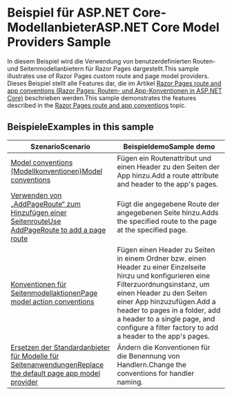 # <a name="aspnet-core-model-providers-sample"></a><span data-ttu-id="3f173-101">Beispiel für ASP.NET Core-Modellanbieter</span><span class="sxs-lookup"><span data-stu-id="3f173-101">ASP.NET Core Model Providers Sample</span></span>

<span data-ttu-id="3f173-102">In diesem Beispiel wird die Verwendung von benutzerdefinierten Routen- und Seitenmodellanbietern für Razor Pages dargestellt.</span><span class="sxs-lookup"><span data-stu-id="3f173-102">This sample illustrates use of Razor Pages custom route and page model providers.</span></span> <span data-ttu-id="3f173-103">Dieses Beispiel stellt alle Features dar, die im Artikel [Razor Pages route and app conventions (Razor Pages: Routen- und App-Konventionen in ASP.NET Core)](https://docs.microsoft.com/aspnet/core/razor-pages/razor-pages-convention-features) beschrieben werden.</span><span class="sxs-lookup"><span data-stu-id="3f173-103">This sample demonstrates the features described in the [Razor Pages route and app conventions](https://docs.microsoft.com/aspnet/core/razor-pages/razor-pages-convention-features) topic.</span></span>

## <a name="examples-in-this-sample"></a><span data-ttu-id="3f173-104">Beispiele</span><span class="sxs-lookup"><span data-stu-id="3f173-104">Examples in this sample</span></span>

| <span data-ttu-id="3f173-105">Szenario</span><span class="sxs-lookup"><span data-stu-id="3f173-105">Scenario</span></span> | <span data-ttu-id="3f173-106">Beispieldemo</span><span class="sxs-lookup"><span data-stu-id="3f173-106">Sample demo</span></span> |
| -------- | ----------- |
| [<span data-ttu-id="3f173-107">Model conventions (Modellkonventionen)</span><span class="sxs-lookup"><span data-stu-id="3f173-107">Model conventions</span></span>](https://docs.microsoft.com/aspnet/core/razor-pages/razor-pages-conventions#model-conventions) | <span data-ttu-id="3f173-108">Fügen ein Routenattribut und einen Header zu den Seiten der App hinzu.</span><span class="sxs-lookup"><span data-stu-id="3f173-108">Add a route attribute and header to the app's pages.</span></span> |
| [<span data-ttu-id="3f173-109">Verwenden von „AddPageRoute“ zum Hinzufügen einer Seitenroute</span><span class="sxs-lookup"><span data-stu-id="3f173-109">Use AddPageRoute to add a page route</span></span>](https://docs.microsoft.com/aspnet/core/razor-pages/razor-pages-conventions#configure-a-page-route) | <span data-ttu-id="3f173-110">Fügt die angegebene Route der angegebenen Seite hinzu.</span><span class="sxs-lookup"><span data-stu-id="3f173-110">Adds the specified route to the page at the specified page.</span></span> |
| [<span data-ttu-id="3f173-111">Konventionen für Seitenmodellaktionen</span><span class="sxs-lookup"><span data-stu-id="3f173-111">Page model action conventions</span></span>](https://docs.microsoft.com/aspnet/core/razor-pages/razor-pages-conventions#page-model-action-conventions) | <span data-ttu-id="3f173-112">Fügen einen Header zu Seiten in einem Ordner bzw. einen Header zu einer Einzelseite hinzu und konfigurieren eine Filterzuordnungsinstanz, um einen Header zu den Seiten einer App hinzuzufügen.</span><span class="sxs-lookup"><span data-stu-id="3f173-112">Add a header to pages in a folder, add a header to a single page, and configure a filter factory to add a header to the app's pages.</span></span> |
| [<span data-ttu-id="3f173-113">Ersetzen der Standardanbieter für Modelle für Seitenanwendungen</span><span class="sxs-lookup"><span data-stu-id="3f173-113">Replace the default page app model provider</span></span>](https://docs.microsoft.com/aspnet/core/razor-pages/razor-pages-conventions#replace-the-default-page-app-model-provider) | <span data-ttu-id="3f173-114">Ändern die Konventionen für die Benennung von Handlern.</span><span class="sxs-lookup"><span data-stu-id="3f173-114">Change the conventions for handler naming.</span></span> |

